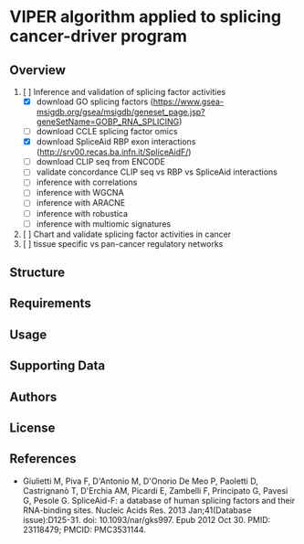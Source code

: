 # VIPER algorithm applied to splicing cancer-driver program

## Overview
1. [ ] Inference and validation of splicing factor activities
    - [X] download GO splicing factors (https://www.gsea-msigdb.org/gsea/msigdb/geneset_page.jsp?geneSetName=GOBP_RNA_SPLICING)
    - [ ] download CCLE splicing factor omics
    - [X] download SpliceAid RBP exon interactions (http://srv00.recas.ba.infn.it/SpliceAidF/)
    - [ ] download CLIP seq from ENCODE
    - [ ] validate concordance CLIP seq vs RBP vs SpliceAid interactions
    - [ ] inference with correlations
    - [ ] inference with WGCNA
    - [ ] inference with ARACNE
    - [ ] inference with robustica
    - [ ] inference with multiomic signatures
2. [ ] Chart and validate splicing factor activities in cancer
3. [ ] tissue specific vs pan-cancer regulatory networks

## Structure

## Requirements

## Usage

## Supporting Data

## Authors

## License

## References
- Giulietti M, Piva F, D'Antonio M, D'Onorio De Meo P, Paoletti D, Castrignanò T, D'Erchia AM, Picardi E, Zambelli F, Principato G, Pavesi G, Pesole G. SpliceAid-F: a database of human splicing factors and their RNA-binding sites. Nucleic Acids Res. 2013 Jan;41(Database issue):D125-31. doi: 10.1093/nar/gks997. Epub 2012 Oct 30. PMID: 23118479; PMCID: PMC3531144.